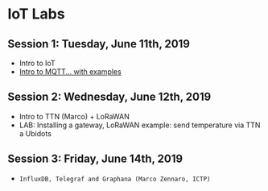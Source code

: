 # IoT Labs


## Session 1: Tuesday, June 11th, 2019
- Intro to IoT
- [Intro to MQTT... with examples](https://github.com/pmanzoni/KIC2019/blob/master/MQTT_v1.pdf)

## Session 2: Wednesday, June 12th, 2019
- Intro to TTN (Marco) + LoRaWAN
- LAB: Installing a gateway, LoRaWAN example: send temperature via TTN a Ubidots

## Session 3: Friday, June 14th, 2019
-     InfluxDB, Telegraf and Graphana (Marco Zennaro, ICTP)
